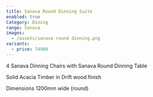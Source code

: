```yaml
---
title: Sanava Round Dinning Suite
enabled: true
Category: Dining
range: Sanava
images:
  - /assets/sanava round dinning.png
variants:
  - price: 74900
---
```

4 Sanava Dinning Chairs
with Sanava Round Dinning Table

Solid Acacia Timber in Drift wood finish

Dimensions
1200mm wide (round)
